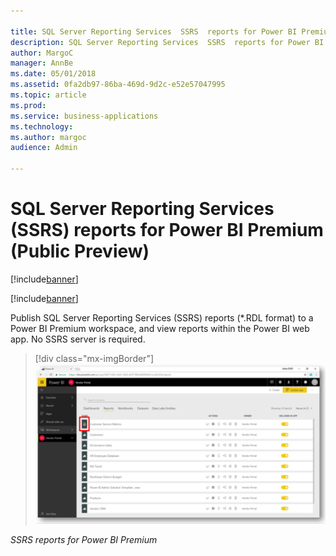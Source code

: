 ```yaml
---

title: SQL Server Reporting Services  SSRS  reports for Power BI Premium
description: SQL Server Reporting Services  SSRS  reports for Power BI Premium
author: MargoC
manager: AnnBe
ms.date: 05/01/2018
ms.assetid: 0fa2db97-86ba-469d-9d2c-e52e57047995
ms.topic: article
ms.prod: 
ms.service: business-applications
ms.technology: 
ms.author: margoc
audience: Admin

---
```

#  SQL Server Reporting Services (SSRS) reports for Power BI Premium (Public Preview)

[!include[banner](../../../includes/banner.md)]

[!include[banner](../../../includes/public-preview.md)]


Publish SQL Server Reporting Services (SSRS) reports (\*.RDL format) to a Power
BI Premium workspace, and view reports within the Power BI web app. No SSRS
server is required.

> [!div class="mx-imgBorder"] 
> ![A screenshot of SSRS reports for Power BI Premium](media/sql-server-reporting-services-ssrs-reports-power-bi-premium-public-preview-1.png "A screenshot of SSRS reports for Power BI Premium")

*SSRS reports for Power BI Premium*


